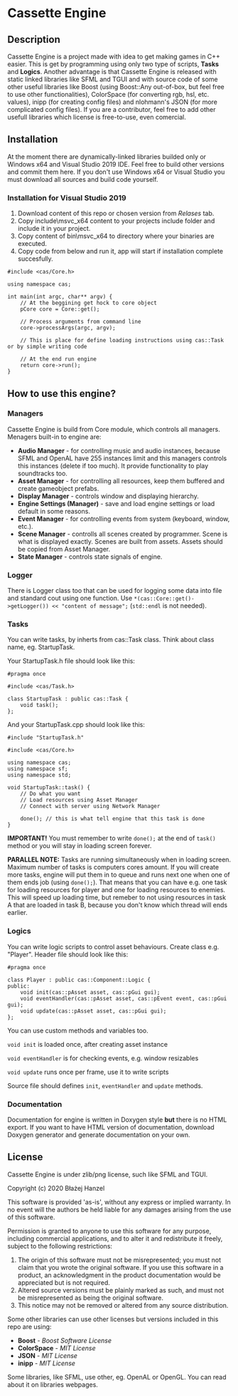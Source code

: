 # Cassette Engine

## Description

Cassette Engine is a project made with idea to get making games in C++ easier. This is get by programming using only two type of scripts, **Tasks** and **Logics**. Another advantage is that Cassette Engine is released with static linked libraries like SFML and TGUI and with source code of some other useful libraries like Boost (using Boost::Any out-of-box, but feel free to use other functionalities), ColorSpace (for converting rgb, hsl, etc. values), inipp (for creating config files) and nlohmann's JSON (for more complicated config files). If you are a contributor, feel free to add other usefull libraries which license is free-to-use, even comercial.

 ## Installation

 At the moment there are dynamically-linked libraries builded only or Windows x64 and Visual Studio 2019 IDE. Feel free to build other versions and commit them here. If you don't use Windows x64 or Visual Studio you must download all sources and build code yourself.

 ### Installation for Visual Studio 2019

 1. Download content of this repo or chosen version from *Relases* tab.
 2. Copy include\msvc_x64 content to your projects include folder and include it in your project.
 3. Copy content of bin\msvc_x64 to directory where your binaries are executed.
 4. Copy code from below and run it, app will start if installation complete succesfully.

```
#include <cas/Core.h>

using namespace cas;

int main(int argc, char** argv) {
	// At the beggining get hock to core object
	pCore core = Core::get();

	// Process arguments from command line
	core->processArgs(argc, argv);

	// This is place for define loading instructions using cas::Task or by simple writing code

	// At the end run engine
	return core->run();
}
```

## How to use this engine?

### Managers

Cassette Engine is build from Core module, which controls all managers. Menagers built-in to engine are:

- **Audio Manager** - for controlling music and audio instances, because SFML and OpenAL have 255 instances limit and this managers controls this instances (delete if too much). It provide functionality to play soundtracks too.
- **Asset Manager** - for controlling all resources, keep them buffered and create gameobject prefabs.
- **Display Manager** - controls window and displaying hierarchy.
- **Engine Settings (Manager)** - save and load engine settings or load default in some reasons.
- **Event Manager** - for controlling events from system (keyboard, window, etc.).
- **Scene Manager** - controlls all scenes created by programmer. Scene is what is displayed exactly. Scenes are built from assets. Assets should be copied from Asset Manager.
- **State Manager** - controls state signals of engine. 

### Logger

There is Logger class too that can be used for logging some data into file and standard cout using one function. Use ```*(cas::Core::get()->getLogger()) << "content of message";``` (```std::endl``` is not needed).

### Tasks

You can write tasks, by inherts from cas::Task class. Think about class name, eg. StartupTask.

Your StartupTask.h file should look like this:

```
#pragma once

#include <cas/Task.h>

class StartupTask : public cas::Task {
	void task();
};
```

And your StartupTask.cpp should look like this:

```
#include "StartupTask.h"

#include <cas/Core.h>

using namespace cas;
using namespace sf;
using namespace std;

void StartupTask::task() {
	// Do what you want
    // Load resources using Asset Manager
    // Connect with server using Network Manager

	done(); // this is what tell engine that this task is done
}
```

**IMPORTANT!** You must remember to write ```done();``` at the end of ```task()``` method or you will stay in loading screen forever.

**PARALLEL NOTE:** Tasks are running simultaneously when in loading screen. Maximum number of tasks is computers cores amount. If you will create more tasks, engine will put them in to queue and runs next one when one of them ends job (using ```done();```). That means that you can have e.g. one task for loading resources for player and one for loading resources to enemies. This will speed up loading time, but remeber to not using resources in task A that are loaded in task B, because you don't know which thread will ends earlier.

### Logics

You can write logic scripts to control asset behaviours. Create class e.g. "Player". Header file should look like this:

```
#pragma once

class Player : public cas::Component::Logic {
public:
	void init(cas::pAsset asset, cas::pGui gui);
	void eventHandler(cas::pAsset asset, cas::pEvent event, cas::pGui gui);
	void update(cas::pAsset asset, cas::pGui gui);
};
```

You can use custom methods and variables too.

```void init``` is loaded once, after creating asset instance

```void eventHandler``` is for checking events, e.g. window resizables

```void update``` runs once per frame, use it to write scripts

Source file should defines ```init```, ```eventHandler``` and ```update``` methods.

### Documentation

Documentation for engine is written in Doxygen style **but** there is no HTML export. If you want to have HTML version of documentation, download Doxygen generator and generate documentation on your own.

## License

Cassette Engine is under zlib/png license, such like SFML and TGUI.

Copyright (c) 2020 Błażej Hanzel

This software is provided 'as-is', without any express or implied warranty. In no event will the authors be held liable for any damages arising from the use of this software.

Permission is granted to anyone to use this software for any purpose, including commercial applications, and to alter it and redistribute it freely, subject to the following restrictions:

1. The origin of this software must not be misrepresented; you must not claim that you wrote the original software. If you use this software in a product, an acknowledgment in the product documentation would be appreciated but is not required.
2. Altered source versions must be plainly marked as such, and must not be misrepresented as being the original software.
3. This notice may not be removed or altered from any source distribution.

Some other libraries can use other licenses but versions included in this repo are using:

 - **Boost** - *Boost Software License*
 - **ColorSpace** - *MIT License*
 - **JSON** - *MIT License*
 - **inipp** - *MIT License*

 Some libraries, like SFML, use other, eg. OpenAL or OpenGL. You can read about it on libraries webpages.
